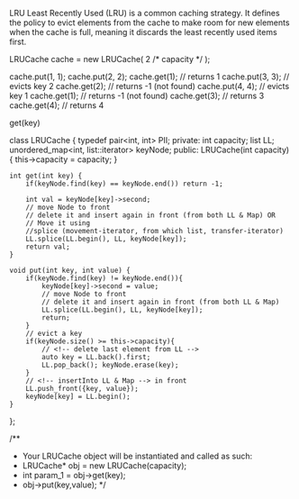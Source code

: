 LRU
Least Recently Used (LRU) is a common caching strategy. It defines the policy to evict elements from the cache to make room for new elements when the cache is full, meaning it discards the least recently used items first.

LRUCache cache = new LRUCache( 2 /* capacity */ );

cache.put(1, 1);
cache.put(2, 2);
cache.get(1);       // returns 1
cache.put(3, 3);    // evicts key 2
cache.get(2);       // returns -1 (not found)
cache.put(4, 4);    // evicts key 1
cache.get(1);       // returns -1 (not found)
cache.get(3);       // returns 3
cache.get(4);       // returns 4


get(key)

class LRUCache {
    typedef pair<int, int> PII;
private:
    int capacity;
    list<PII> LL;
    unordered_map<int, list<PII>::iterator> keyNode;
public:
    LRUCache(int capacity) {
        this->capacity = capacity;
    }
    
    int get(int key) {
        if(keyNode.find(key) == keyNode.end()) return -1;

        int val = keyNode[key]->second;
        // move Node to front
        // delete it and insert again in front (from both LL & Map) OR
        // Move it using 
        //splice (movement-iterator, from which list, transfer-iterator)
        LL.splice(LL.begin(), LL, keyNode[key]);
        return val;
    }
    
    void put(int key, int value) {
        if(keyNode.find(key) != keyNode.end()){
            keyNode[key]->second = value;
            // move Node to front
            // delete it and insert again in front (from both LL & Map)
            LL.splice(LL.begin(), LL, keyNode[key]);
            return;
        }
        // evict a key
        if(keyNode.size() >= this->capacity){
            // <!-- delete last element from LL -->
            auto key = LL.back().first;
            LL.pop_back(); keyNode.erase(key);
        }
        // <!-- insertInto LL & Map --> in front
        LL.push_front({key, value});
        keyNode[key] = LL.begin();
    }
};

/**
 * Your LRUCache object will be instantiated and called as such:
 * LRUCache* obj = new LRUCache(capacity);
 * int param_1 = obj->get(key);
 * obj->put(key,value);
 */
